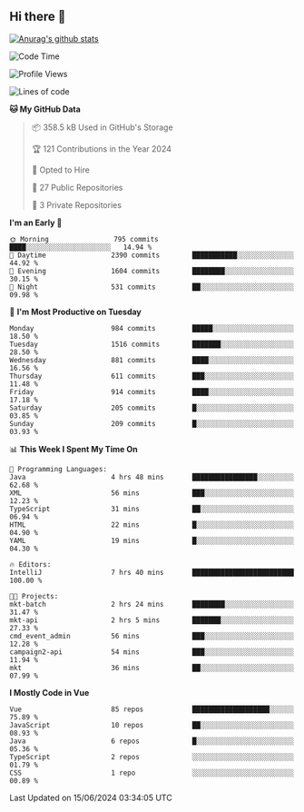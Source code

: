 ## Hi there 👋

[![Anurag's github stats](https://github-readme-stats.vercel.app/api?username=Songwonseok)](https://github.com/anuraghazra/github-readme-stats)



<!--START_SECTION:waka-->
![Code Time](http://img.shields.io/badge/Code%20Time-2%2C862%20hrs%2038%20mins-blue)

![Profile Views](http://img.shields.io/badge/Profile%20Views-0-blue)

![Lines of code](https://img.shields.io/badge/From%20Hello%20World%20I%27ve%20Written-34.8%20million%20lines%20of%20code-blue)

**🐱 My GitHub Data** 

> 📦 358.5 kB Used in GitHub's Storage 
 > 
> 🏆 121 Contributions in the Year 2024
 > 
> 💼 Opted to Hire
 > 
> 📜 27 Public Repositories 
 > 
> 🔑 3 Private Repositories 
 > 
**I'm an Early 🐤** 

```text
🌞 Morning                795 commits         ████░░░░░░░░░░░░░░░░░░░░░   14.94 % 
🌆 Daytime                2390 commits        ███████████░░░░░░░░░░░░░░   44.92 % 
🌃 Evening                1604 commits        ████████░░░░░░░░░░░░░░░░░   30.15 % 
🌙 Night                  531 commits         ██░░░░░░░░░░░░░░░░░░░░░░░   09.98 % 
```
📅 **I'm Most Productive on Tuesday** 

```text
Monday                   984 commits         █████░░░░░░░░░░░░░░░░░░░░   18.50 % 
Tuesday                  1516 commits        ███████░░░░░░░░░░░░░░░░░░   28.50 % 
Wednesday                881 commits         ████░░░░░░░░░░░░░░░░░░░░░   16.56 % 
Thursday                 611 commits         ███░░░░░░░░░░░░░░░░░░░░░░   11.48 % 
Friday                   914 commits         ████░░░░░░░░░░░░░░░░░░░░░   17.18 % 
Saturday                 205 commits         █░░░░░░░░░░░░░░░░░░░░░░░░   03.85 % 
Sunday                   209 commits         █░░░░░░░░░░░░░░░░░░░░░░░░   03.93 % 
```


📊 **This Week I Spent My Time On** 

```text
💬 Programming Languages: 
Java                     4 hrs 48 mins       ████████████████░░░░░░░░░   62.68 % 
XML                      56 mins             ███░░░░░░░░░░░░░░░░░░░░░░   12.23 % 
TypeScript               31 mins             ██░░░░░░░░░░░░░░░░░░░░░░░   06.94 % 
HTML                     22 mins             █░░░░░░░░░░░░░░░░░░░░░░░░   04.90 % 
YAML                     19 mins             █░░░░░░░░░░░░░░░░░░░░░░░░   04.30 % 

🔥 Editors: 
IntelliJ                 7 hrs 40 mins       █████████████████████████   100.00 % 

🐱‍💻 Projects: 
mkt-batch                2 hrs 24 mins       ████████░░░░░░░░░░░░░░░░░   31.47 % 
mkt-api                  2 hrs 5 mins        ███████░░░░░░░░░░░░░░░░░░   27.33 % 
cmd_event_admin          56 mins             ███░░░░░░░░░░░░░░░░░░░░░░   12.28 % 
campaign2-api            54 mins             ███░░░░░░░░░░░░░░░░░░░░░░   11.94 % 
mkt                      36 mins             ██░░░░░░░░░░░░░░░░░░░░░░░   07.99 % 
```

**I Mostly Code in Vue** 

```text
Vue                      85 repos            ███████████████████░░░░░░   75.89 % 
JavaScript               10 repos            ██░░░░░░░░░░░░░░░░░░░░░░░   08.93 % 
Java                     6 repos             █░░░░░░░░░░░░░░░░░░░░░░░░   05.36 % 
TypeScript               2 repos             ░░░░░░░░░░░░░░░░░░░░░░░░░   01.79 % 
CSS                      1 repo              ░░░░░░░░░░░░░░░░░░░░░░░░░   00.89 % 
```




 Last Updated on 15/06/2024 03:34:05 UTC
<!--END_SECTION:waka-->
